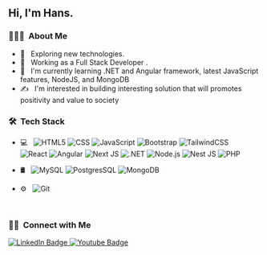 
<h2> Hi, I'm Hans.</h2>

<h3> 👨🏻‍💻 &nbsp;About Me </h3>

- 🤔 &nbsp; Exploring new technologies.
- 💼 &nbsp; Working as a Full Stack Developer .
- 🌱 &nbsp; I'm currently learning .NET and Angular framework, latest JavaScript features, NodeJS, and MongoDB
- ✍️ &nbsp; I'm interested in building interesting solution that will promotes positivity and value to society

<h3> 🛠 &nbsp;Tech Stack</h3>

- 💻 &nbsp;
  ![HTML5](https://img.shields.io/badge/-HTML5-333333?style=flat&logo=HTML5)
  ![CSS](https://img.shields.io/badge/-CSS-333333?style=flat&logo=CSS3&logoColor=1572B6)
  ![JavaScript](https://img.shields.io/badge/-JavaScript-333333?style=flat&logo=javascript)
  ![Bootstrap](https://img.shields.io/badge/-Bootstrap-333333?style=flat&logo=bootstrap&logoColor=white)
  ![TailwindCSS](https://img.shields.io/badge/Tailwind_CSS-38B2AC?style=flat&logo=bootstrap&logoColor=white)
  <br/>
  ![React](https://img.shields.io/badge/-React-333333?style=flat&logo=react)
  ![Angular](https://img.shields.io/badge/Angular-DD0031?style=flat&logo=angular&logoColor=white)
  ![Next JS](https://img.shields.io/badge/Next-black?style=flat&logo=next.js&logoColor=white)
  ![.NET](  https://img.shields.io/badge/.NET-512BD4?style=flat&logo=.net&logoColor=white)
  ![Node.js](https://img.shields.io/badge/Node.js-339933?style=flat&logo=nodedotjs&logoColor=white)
  ![Nest JS](https://img.shields.io/badge/nestjs-E0234E?style=flat&logo=nestjs&logoColor=white)
  ![PHP](https://img.shields.io/badge/PHP-777BB4?style=flat&logo=php&logoColor=white)
  
- 🛢 &nbsp;
  ![MySQL](https://img.shields.io/badge/-MySQL-333333?style=flat&logo=mysql)
  ![PostgresSQL](  https://img.shields.io/badge/PostgreSQL-316192?style=flat&logo=postgresql&logoColor=white)
  ![MongoDB](https://img.shields.io/badge/-MongoDB-333333?style=flat&logo=mongodb)
  
- ⚙️ &nbsp;
  ![Git](https://img.shields.io/badge/-Git-333333?style=flat&logo=git)
  
<br/>
<h3> 🤝🏻 &nbsp;Connect with Me </h3>
<p align="left">
<a href="https://wa.link/c5jbdg">
    <img src="https://img.shields.io/badge/WhatsApp-25D366?style=for-the-badge&logo=whatsapp&logoColor=white" alt="LinkedIn Badge"/>
  </a>
 <a href="https://hansymh95.netlify.app/">
    <img src="https://img.shields.io/badge/website-000000?style=for-the-badge&logo=About.me&logoColor=white" alt="Youtube Badge"/>
  </a>
</p>

